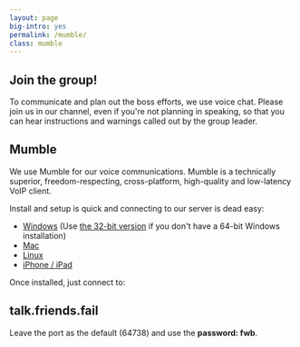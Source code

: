 ```yaml
---
layout: page
big-intro: yes
permalink: /mumble/
class: mumble
---
```


Join the group!
---------------

To communicate and plan out the boss efforts, we use voice chat.  Please join us in our channel, even if you're not planning in speaking, so that you can hear instructions and warnings called out by the group leader.

Mumble
------

We use Mumble for our voice communications.  Mumble is a technically superior, freedom-respecting, cross-platform, high-quality and low-latency VoIP client.

Install and setup is quick and connecting to our server is dead easy:

 - [Windows](http://mumble.info/snapshot/mumble-1.3.0~570~gf6aa3cf~snapshot.winx64.msi) (Use [the 32-bit version](http://mumble.info/snapshot/mumble-1.3.0~570~gf6aa3cf~snapshot.msi) if you don't have a 64-bit Windows installation)
 - [Mac](http://mumble.info/snapshot/Mumble-Universal-1.3.0~570~gf6aa3cf~snapshot.dmg)
 - [Linux](https://launchpad.net/~mumble/+archive/snapshot)
 - [iPhone / iPad](http://itunes.apple.com/us/app/mumble/id443472808?ls=1&mt=8)

Once installed, just connect to:

talk.friends.fail
-----------------

Leave the port as the default (64738) and use the **password: fwb**.
